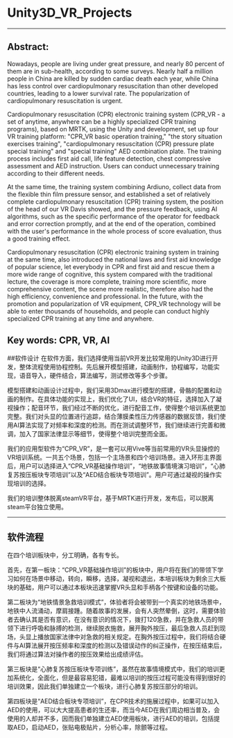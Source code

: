 # Unity3D_VR_Projects
---
## Abstract:
Nowadays, people are living under great pressure, and nearly 80 percent of them are in sub-health, according to some surveys. Nearly half a million people in China are killed by sudden cardiac death each year, while China has less control over cardiopulmonary resuscitation than other developed countries, leading to a lower survival rate. The popularization of cardiopulmonary resuscitation is urgent.

Cardiopulmonary resuscitation (CPR) electronic training system (CPR_VR - a set of anytime, anywhere can be a highly specialized CPR training programs), based on MRTK, using the Unity and development, set up four VR training platform: "CPR_VR basic operation training," "the story situation exercises training", "cardiopulmonary resuscitation (CPR) pressure plate special training" and "special training" AED combination plate. The training process includes first aid call, life feature detection, chest compressive assessment and AED instruction. Users can conduct unnecessary training according to their different needs.

At the same time, the training system combining Ardiuno, collect data from the flexible thin film pressure sensor, and established a set of relatively complete cardiopulmonary resuscitation (CPR) training system, the position of the head of our VR Davis showed, and the pressure feedback, using AI algorithms, such as the specific performance of the operator for feedback and error correction promptly, and at the end of the operation, combined with the user's performance in the whole process of score evaluation, thus a good training effect.

Cardiopulmonary resuscitation (CPR) electronic training system in training at the same time, also introduced the national laws and first aid knowledge of popular science, let everybody in CPR and first aid and rescue them a more wide range of cognitive, this system compared with the traditional lecture, the coverage is more complete, training more scientific, more comprehensive content, the scene more realistic, therefore also had the high efficiency, convenience and professional.
In the future, with the promotion and popularization of VR equipment, CPR_VR technology will be able to enter thousands of households, and people can conduct highly specialized CPR training at any time and anywhere.

**Key words: CPR, VR, AI**
---
##软件设计
在软件方面，我们选择使用当前VR开发比较常用的Unity3D进行开发，整体流程使用协程控制。先后展开模型搭建，动画制作，协程编写，功能实现，语音导入，硬件结合，算法编写，测试修改等多个步骤。

模型搭建和动画设计过程中，我们采用3Dmax进行模型的搭建，骨骼的配置和动画的制作。在具体功能的实现上，我们优化了UI，结合VR的特征，选择加入了凝视操作；配音环节，我们经过不断的优化，进行配音工作，使得整个培训系统更加完整。我们对头显的位置进行追踪，结合薄膜柔性压力传感器的数据反馈，我们使用AI算法实现了对频率和深度的检测。而在测试调整环节，我们继续进行完善和微调，加入了国家法律显示等细节，使得整个培训完整而全面。

我们的应用型软件为“CPR_VR”，是一套可以用Vive等当前常用的VR头显操控的VR培训系统。一共五个场景，包括一个主场景和四个培训场景。进入环形主界面后，用户可以选择进入“CPR_VR基础操作培训”，“地铁故事情境演习培训”，“心肺复苏按压板块专项培训”以及“AED结合板块专项培训”。用户可通过凝视的操作实现培训的选择。

我们的培训整体脱离steamVR平台，基于MRTK进行开发，发布后，可以脱离steam平台独立使用。

---
## 软件流程
在四个培训板块中，分工明确，各有专长。

首先，在第一板块：“CPR_VR基础操作培训”的板块中，用户将在我们的带领下学习如何在场景中移动，转向，瞬移，选择，凝视和退出，本培训板块为剩余三大板块的基础，用户可以通过本板块迅速掌握VR头显和手柄各个按键和设备的功能。

第二板块为“地铁情景急救培训模式”，体验者将会被带到一个真实的地铁场景中，地铁中人流涌动，摩肩接踵。随着故事的发展，会有人突然晕倒，这时，需要体验者去确认其是否有意识，在没有意识的情况下，拨打120急救，并在急救人员的带领下进行呼吸和脉搏的检测，继续脱衣施救，展开胸外按压，最后急救人员赶到现场，头显上播放国家法律中对急救的相关规定。在胸外按压过程中，我们将结合硬件与AI算法展开按压频率和深度的检测以及错误动作的纠正操作，在按压结束后，我们将通过算法对操作者的按压效果给出成绩评估。

第三板块是“心肺复苏按压板块专项训练”，虽然在故事情境模式中，我们的培训更加系统化，全面化，但是最容易犯错，最难以培训的按压过程可能没有得到很好的培训效果，因此我们单独建立一个板块，进行心肺复苏按压部分的培训。

第四板块是“AED结合板块专项培训”，在CPR技术的施展过程中，如果可以加入AED的使用，可以大大提高患者的生还率，而当今AED在我们周边相当普及，会使用的人却并不多，因而我们单独建立AED使用板块，进行AED的培训，包括提取AED，启动AED，张贴电极贴片，分析心率，除颤等过程。
